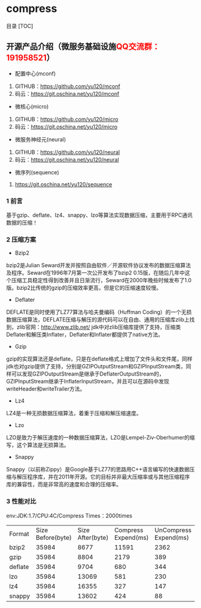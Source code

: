 # compress

目录
[TOC]


## 开源产品介绍（微服务基础设施<font color="red">QQ交流群：191958521</font>）
+ 配置中心(mconf)

1. GITHUB：https://github.com/yu120/mconf
2. 码云：https://git.oschina.net/yu120/mconf

+ 微核心(micro)

1. GITHUB：https://github.com/yu120/micro
2. 码云：https://git.oschina.net/yu120/micro

+ 微服务神经元(neural)

1. GITHUB：https://github.com/yu120/neural
2. 码云：https://git.oschina.net/yu120/neural

+ 微序列(sequence)

1. https://git.oschina.net/yu120/sequence


### 1 前言
基于gzip、deflate、lz4、snappy、lzo等算法实现数据压缩，主要用于RPC通讯数据的压缩！

### 2 压缩方案
+ Bzip2

bzip2是Julian Seward开发并按照自由软件／开源软件协议发布的数据压缩算法及程序。Seward在1996年7月第一次公开发布了bzip2 0.15版，在随后几年中这个压缩工具稳定性得到改善并且日渐流行，Seward在2000年晚些时候发布了1.0版。bzip2比传统的gzip的压缩效率更高，但是它的压缩速度较慢。

+ Deflater

DEFLATE是同时使用了LZ77算法与哈夫曼编码（Huffman Coding）的一个无损数据压缩算法，DEFLATE压缩与解压的源代码可以在自由、通用的压缩库zlib上找到，zlib官网：http://www.zlib.net/ 
jdk中对zlib压缩库提供了支持，压缩类Deflater和解压类Inflater，Deflater和Inflater都提供了native方法。

+ Gzip

gzip的实现算法还是deflate，只是在deflate格式上增加了文件头和文件尾，同样jdk也对gzip提供了支持，分别是GZIPOutputStream和GZIPInputStream类，同样可以发现GZIPOutputStream是继承于DeflaterOutputStream的，GZIPInputStream继承于InflaterInputStream，并且可以在源码中发现writeHeader和writeTrailer方法。

+ Lz4

LZ4是一种无损数据压缩算法，着重于压缩和解压缩速度。

+ Lzo

LZO是致力于解压速度的一种数据压缩算法，LZO是Lempel-Ziv-Oberhumer的缩写，这个算法是无损算法。

+ Snappy

Snappy（以前称Zippy）是Google基于LZ77的思路用C++语言编写的快速数据压缩与解压程序库，并在2011年开源。它的目标并非最大压缩率或与其他压缩程序库的兼容性，而是非常高的速度和合理的压缩率。

### 3 性能对比
env:JDK:1.7/CPU:4C/Compress Times：2000times<br>


<table>
<tr><td>Format</td><td>Size Before(byte)</td><td>Size After(byte)</td><td>Compress Expend(ms)</td><td>UnCompress Expend(ms)</td><td>MAX CPU(%)</td></tr>
<tr><td>bzip2</td><td>35984</td><td>8677</td><td>11591</td><td>2362</td><td>29.5</td></tr>
<tr><td>gzip</td><td>35984</td><td>8804</td><td>2179</td><td>389</td><td>26.5</td></tr>
<tr><td>deflate</td><td>35984</td><td>9704</td><td>680</td><td>344</td><td>20.5</td></tr>
<tr><td>lzo</td><td>35984</td><td>13069</td><td>581</td><td>230</td><td>22</td></tr>
<tr><td>lz4</td><td>35984</td><td>16355</td><td>327</td><td>147</td><td>12.6</td></tr>
<tr><td>snappy</td><td>35984</td><td>13602</td><td>424</td><td>88</td><td>11</td></tr>
</table>
